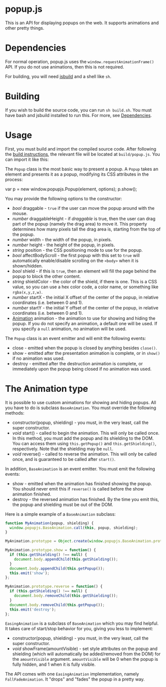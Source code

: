 # popup.js

This is an API for displaying popups on the web. It supports animations and other pretty things.

# Dependencies

For normal operation, popup.js uses the `window.requestAnimationFrame()` API. If you do not use animations, then this is not required.

For building, you will need [jsbuild](https://github.com/unixpickle/jsbuild) and a shell like `sh`.

# Building

If you wish to build the source code, you can run `sh build.sh`. You must have bash and jsbuild installed to run this. For more, see [Dependencies](#dependencies).

# Usage

First, you must build and import the compiled source code. After following the [build instructions](#building), the relevant file will be located at `build/popup.js`. You can import it like this:

  <script src="popup.js" type="text/javascript"></script>

The `Popup` class is the most basic way to present a popup. A `Popup` takes an element and presents it as a popup, modifying its CSS attributes in the process:

  var p = new window.popupjs.Popup(element, options);
  p.show();

You may provide the following options to the constructor:

 * *bool* draggable - `true` if the user can move the popup around with the mouse.
 * *number* draggableHeight - if *draggable* is true, then the user can drag part of the popup (namely the drag area) to move it. This property determines how many pixels tall the drag area is, starting from the top of the popup.
 * *number* width - the width of the popup, in pixels.
 * *number* height - the height of the popup, in pixels.
 * *string* position - the CSS positioning mode to use for the popup.
 * *bool* affectBodyScroll - the first popup with this set to `true` will automatically enable/disable scrolling on the `<body>` when it is shown/hidden.
 * *bool* shield - if this is `true`, then an element will fill the page behind the popup to block the other content.
 * *string* shieldColor - the color of the shield, if there is one. This is a CSS value, so you can use a hex color code, a color name, or something like `rgba(x,y,z,w)`.
 * *number* startX - the initial X offset of the center of the popup, in relative coordinates (i.e. between 0 and 1).
 * *number* startY - the initial Y offset of the center of the popup, in relative coordinates (i.e. between 0 and 1).
 * [Animation](#the-animation-type) animation - the animation to use for showing and hiding the popup. If you do not specify an animation, a default one will be used. If you specify a `null` animation, no animation will be used.

The `Popup` class is an event emitter and will emit the following events:

 * close - emitted when the popup is closed by anything besides `close()`.
 * show - emitted after the presentation animation is complete, or in `show()` if no animation was used.
 * destroy - emitted after the destruction animation is complete, or immediately upon the popup being closed if no animation was used.

# The Animation type

It is possible to use custom animations for showing and hiding popups. All you have to do is subclass `BaseAnimation`. You must override the following methods:

 * constructor(popup, shielding) - you must, in the very least, call the super constructor.
 * *void* start() - called to begin the animation. This will only be called once. In this method, you must add the popup and its shielding to the DOM. You can access them using `this.getPopup()` and `this.getShielding()`, respectively. Note that the shielding may be `null`.
 * *void* reverse() - called to reverse the animation. This will only be called once, and is guaranteed to be called after `start()`.

In addition, `BaseAnimation` is an event emitter. You must emit the following events:

 * show - emitted when the animation has finished showing the popup. You should never emit this if `reverse()` is called before the show animation finished.
 * destroy - the reversed animation has finished. By the time you emit this, the popup and shielding must be out of the DOM.

Here is a simple example of a `BaseAnimation` subclass:

```js
function MyAnimation(popup, shielding) {
  window.popupjs.BaseAnimation.call(this, popup, shielding);
}

MyAnimation.prototype = Object.create(window.popupjs.BaseAnimation.prototype);

MyAnimation.prototype.show = function() {
  if (this.getShielding() !== null) {
    document.body.appendChild(this.getShielding());
  }
  document.body.appendChild(this.getPopup());
  this.emit('show');
};

MyAnimation.prototype.reverse = function() {
  if (this.getShielding() !== null) {
    document.body.removeChild(this.getShielding());
  }
  document.body.removeChild(this.getPopup());
  this.emit('destroy');
};
```

`EasingAnimation` is a subclass of `BaseAnimation` which you may find helpful. It takes care of start/stop behavior for you, giving you less to implement:

 * constructor(popup, shielding) - you must, in the very least, call the super constructor.
 * *void* showFrame(amountVisible) - set style attributes on the popup and shielding (which will automatically be added/removed from the DOM) for the `amountVisible` argument. `amountVisible` will be 0 when the popup is fully hidden, and 1 when it is fully visible.

The API comes with one `EasingAnimation` implementation, namely `FallFadeAnimation`. It "drops" and "fades" the popup in a pretty way.

